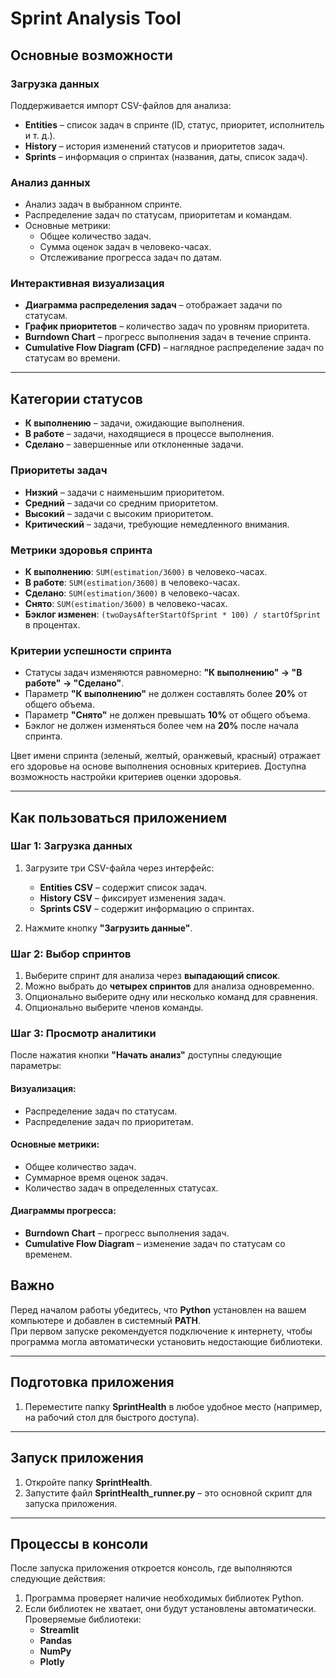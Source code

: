 # Sprint Analysis Tool

## Основные возможности

### Загрузка данных
Поддерживается импорт CSV-файлов для анализа:
- **Entities** – список задач в спринте (ID, статус, приоритет, исполнитель и т. д.).
- **History** – история изменений статусов и приоритетов задач.
- **Sprints** – информация о спринтах (названия, даты, список задач).

### Анализ данных
- Анализ задач в выбранном спринте.
- Распределение задач по статусам, приоритетам и командам.
- Основные метрики:
  - Общее количество задач.
  - Сумма оценок задач в человеко-часах.
  - Отслеживание прогресса задач по датам.

### Интерактивная визуализация
- **Диаграмма распределения задач** – отображает задачи по статусам.
- **График приоритетов** – количество задач по уровням приоритета.
- **Burndown Chart** – прогресс выполнения задач в течение спринта.
- **Cumulative Flow Diagram (CFD)** – наглядное распределение задач по статусам во времени.

---

## Категории статусов

- **К выполнению** – задачи, ожидающие выполнения.
- **В работе** – задачи, находящиеся в процессе выполнения.
- **Сделано** – завершенные или отклоненные задачи.

### Приоритеты задач

- **Низкий** – задачи с наименьшим приоритетом.
- **Средний** – задачи со средним приоритетом.
- **Высокий** – задачи с высоким приоритетом.
- **Критический** – задачи, требующие немедленного внимания.

### Метрики здоровья спринта

- **К выполнению**: `SUM(estimation/3600)` в человеко-часах.
- **В работе**: `SUM(estimation/3600)` в человеко-часах.
- **Сделано**: `SUM(estimation/3600)` в человеко-часах.
- **Снято**: `SUM(estimation/3600)` в человеко-часах.
- **Бэклог изменен**: `(twoDaysAfterStartOfSprint * 100) / startOfSprint` в процентах.

### Критерии успешности спринта

- Статусы задач изменяются равномерно: **"К выполнению" → "В работе" → "Сделано"**.
- Параметр **"К выполнению"** не должен составлять более **20%** от общего объема.
- Параметр **"Снято"** не должен превышать **10%** от общего объема.
- Бэклог не должен изменяться более чем на **20%** после начала спринта.

Цвет имени спринта (зеленый, желтый, оранжевый, красный) отражает его здоровье на основе выполнения основных критериев. Доступна возможность настройки критериев оценки здоровья.

---

## Как пользоваться приложением

### Шаг 1: Загрузка данных
1. Загрузите три CSV-файла через интерфейс:
   - **Entities CSV** – содержит список задач.
   - **History CSV** – фиксирует изменения задач.
   - **Sprints CSV** – содержит информацию о спринтах.

2. Нажмите кнопку **"Загрузить данные"**.

### Шаг 2: Выбор спринтов
1. Выберите спринт для анализа через **выпадающий список**.
2. Можно выбрать до **четырех спринтов** для анализа одновременно.
3. Опционально выберите одну или несколько команд для сравнения.
4. Опционально выберите членов команды.

### Шаг 3: Просмотр аналитики
После нажатия кнопки **"Начать анализ"** доступны следующие параметры:

#### Визуализация:
- Распределение задач по статусам.
- Распределение задач по приоритетам.

#### Основные метрики:
- Общее количество задач.
- Суммарное время оценок задач.
- Количество задач в определенных статусах.

#### Диаграммы прогресса:
- **Burndown Chart** – прогресс выполнения задач.
- **Cumulative Flow Diagram** – изменение задач по статусам со временем.

## Важно
Перед началом работы убедитесь, что **Python** установлен на вашем компьютере и добавлен в системный **PATH**.  
При первом запуске рекомендуется подключение к интернету, чтобы программа могла автоматически установить недостающие библиотеки.

---

## Подготовка приложения
1. Переместите папку **SprintHealth** в любое удобное место (например, на рабочий стол для быстрого доступа).

---

## Запуск приложения
1. Откройте папку **SprintHealth**.
2. Запустите файл **SprintHealth_runner.py** – это основной скрипт для запуска приложения.

---

## Процессы в консоли
После запуска приложения откроется консоль, где выполняются следующие действия:

1. Программа проверяет наличие необходимых библиотек Python.
2. Если библиотек не хватает, они будут установлены автоматически.  
   Проверяемые библиотеки:
   - **Streamlit**
   - **Pandas**
   - **NumPy**
   - **Plotly**










